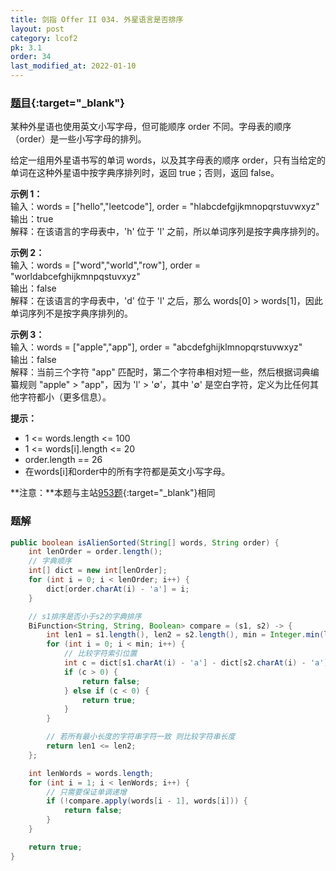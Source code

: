 ```yaml
---
title: 剑指 Offer II 034. 外星语言是否排序
layout: post
category: lcof2
pk: 3.1
order: 34
last_modified_at: 2022-01-10
---
```


### [题目](https://leetcode-cn.com/problems/lwyVBB/){:target="_blank"}

某种外星语也使用英文小写字母，但可能顺序 order 不同。字母表的顺序（order）是一些小写字母的排列。

给定一组用外星语书写的单词 words，以及其字母表的顺序 order，只有当给定的单词在这种外星语中按字典序排列时，返回 true；否则，返回 false。

**示例 1：**  
输入：words = ["hello","leetcode"], order = "hlabcdefgijkmnopqrstuvwxyz"  
输出：true  
解释：在该语言的字母表中，'h' 位于 'l' 之前，所以单词序列是按字典序排列的。

**示例 2：**  
输入：words = ["word","world","row"], order = "worldabcefghijkmnpqstuvxyz"  
输出：false  
解释：在该语言的字母表中，'d' 位于 'l' 之后，那么 words[0] > words[1]，因此单词序列不是按字典序排列的。

**示例 3：**  
输入：words = ["apple","app"], order = "abcdefghijklmnopqrstuvwxyz"  
输出：false  
解释：当前三个字符 "app" 匹配时，第二个字符串相对短一些，然后根据词典编纂规则 "apple" > "app"，因为 'l' > '∅'，其中 '∅' 是空白字符，定义为比任何其他字符都小（更多信息）。

**提示：**
- 1 <= words.length <= 100
- 1 <= words[i].length <= 20
- order.length == 26
- 在words[i]和order中的所有字符都是英文小写字母。

**注意：**本题与主站[953题](https://leetcode-cn.com/problems/verifying-an-alien-dictionary/){:target="_blank"}相同

### 题解

```java
public boolean isAlienSorted(String[] words, String order) {
    int lenOrder = order.length();
    // 字典顺序
    int[] dict = new int[lenOrder];
    for (int i = 0; i < lenOrder; i++) {
        dict[order.charAt(i) - 'a'] = i;
    }

    // s1排序是否小于s2的字典排序
    BiFunction<String, String, Boolean> compare = (s1, s2) -> {
        int len1 = s1.length(), len2 = s2.length(), min = Integer.min(len1, len2);
        for (int i = 0; i < min; i++) {
            // 比较字符索引位置
            int c = dict[s1.charAt(i) - 'a'] - dict[s2.charAt(i) - 'a'];
            if (c > 0) {
                return false;
            } else if (c < 0) {
                return true;
            }
        }

        // 若所有最小长度的字符串字符一致 则比较字符串长度
        return len1 <= len2;
    };

    int lenWords = words.length;
    for (int i = 1; i < lenWords; i++) {
        // 只需要保证单调递增
        if (!compare.apply(words[i - 1], words[i])) {
            return false;
        }
    }

    return true;
}
```